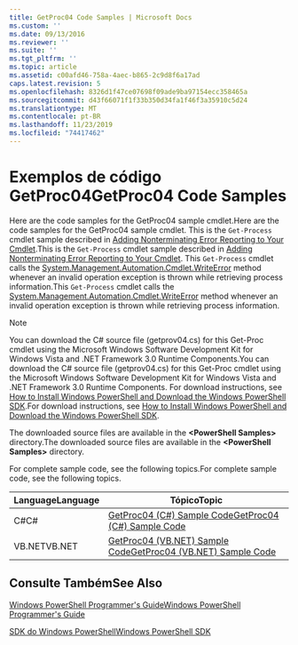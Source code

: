 ```yaml
---
title: GetProc04 Code Samples | Microsoft Docs
ms.custom: ''
ms.date: 09/13/2016
ms.reviewer: ''
ms.suite: ''
ms.tgt_pltfrm: ''
ms.topic: article
ms.assetid: c00afd46-758a-4aec-b865-2c9d8f6a17ad
caps.latest.revision: 5
ms.openlocfilehash: 8326d1f47ce07698f09ade9ba97154ecc358465a
ms.sourcegitcommit: d43f66071f1f33b350d34fa1f46f3a35910c5d24
ms.translationtype: MT
ms.contentlocale: pt-BR
ms.lasthandoff: 11/23/2019
ms.locfileid: "74417462"
---
```

# <a name="getproc04-code-samples"></a><span data-ttu-id="9c2f6-102">Exemplos de código GetProc04</span><span class="sxs-lookup"><span data-stu-id="9c2f6-102">GetProc04 Code Samples</span></span>

<span data-ttu-id="9c2f6-103">Here are the code samples for the GetProc04 sample cmdlet.</span><span class="sxs-lookup"><span data-stu-id="9c2f6-103">Here are the code samples for the GetProc04 sample cmdlet.</span></span> <span data-ttu-id="9c2f6-104">This is the `Get-Process` cmdlet sample described in [Adding Nonterminating Error Reporting to Your Cmdlet](../cmdlet/adding-non-terminating-error-reporting-to-your-cmdlet.md).</span><span class="sxs-lookup"><span data-stu-id="9c2f6-104">This is the `Get-Process` cmdlet sample described in [Adding Nonterminating Error Reporting to Your Cmdlet](../cmdlet/adding-non-terminating-error-reporting-to-your-cmdlet.md).</span></span> <span data-ttu-id="9c2f6-105">This `Get-Process` cmdlet calls the [System.Management.Automation.Cmdlet.WriteError](/dotnet/api/System.Management.Automation.Cmdlet.WriteError) method whenever an invalid operation exception is thrown while retrieving process information.</span><span class="sxs-lookup"><span data-stu-id="9c2f6-105">This `Get-Process` cmdlet calls the [System.Management.Automation.Cmdlet.WriteError](/dotnet/api/System.Management.Automation.Cmdlet.WriteError) method whenever an invalid operation exception is thrown while retrieving process information.</span></span>

> [!NOTE]
> <span data-ttu-id="9c2f6-106">You can download the C# source file (getprov04.cs) for this Get-Proc cmdlet using the Microsoft Windows Software Development Kit for Windows Vista and .NET Framework 3.0 Runtime Components.</span><span class="sxs-lookup"><span data-stu-id="9c2f6-106">You can download the C# source file (getprov04.cs) for this Get-Proc cmdlet using the Microsoft Windows Software Development Kit for Windows Vista and .NET Framework 3.0 Runtime Components.</span></span> <span data-ttu-id="9c2f6-107">For download instructions, see [How to Install Windows PowerShell and Download the Windows PowerShell SDK](/powershell/scripting/developer/installing-the-windows-powershell-sdk).</span><span class="sxs-lookup"><span data-stu-id="9c2f6-107">For download instructions, see [How to Install Windows PowerShell and Download the Windows PowerShell SDK](/powershell/scripting/developer/installing-the-windows-powershell-sdk).</span></span>
>
> <span data-ttu-id="9c2f6-108">The downloaded source files are available in the **\<PowerShell Samples>** directory.</span><span class="sxs-lookup"><span data-stu-id="9c2f6-108">The downloaded source files are available in the **\<PowerShell Samples>** directory.</span></span>

<span data-ttu-id="9c2f6-109">For complete sample code, see the following topics.</span><span class="sxs-lookup"><span data-stu-id="9c2f6-109">For complete sample code, see the following topics.</span></span>

|<span data-ttu-id="9c2f6-110">Language</span><span class="sxs-lookup"><span data-stu-id="9c2f6-110">Language</span></span>|<span data-ttu-id="9c2f6-111">Tópico</span><span class="sxs-lookup"><span data-stu-id="9c2f6-111">Topic</span></span>|
|--------------|-----------|
|<span data-ttu-id="9c2f6-112">C#</span><span class="sxs-lookup"><span data-stu-id="9c2f6-112">C#</span></span>|[<span data-ttu-id="9c2f6-113">GetProc04 (C#) Sample Code</span><span class="sxs-lookup"><span data-stu-id="9c2f6-113">GetProc04 (C#) Sample Code</span></span>](./getproc04-csharp-sample-code.md)|
|<span data-ttu-id="9c2f6-114">VB.NET</span><span class="sxs-lookup"><span data-stu-id="9c2f6-114">VB.NET</span></span>|[<span data-ttu-id="9c2f6-115">GetProc04 (VB.NET) Sample Code</span><span class="sxs-lookup"><span data-stu-id="9c2f6-115">GetProc04 (VB.NET) Sample Code</span></span>](./getproc04-vb-net-sample-code.md)|

## <a name="see-also"></a><span data-ttu-id="9c2f6-116">Consulte Também</span><span class="sxs-lookup"><span data-stu-id="9c2f6-116">See Also</span></span>

[<span data-ttu-id="9c2f6-117">Windows PowerShell Programmer's Guide</span><span class="sxs-lookup"><span data-stu-id="9c2f6-117">Windows PowerShell Programmer's Guide</span></span>](./windows-powershell-programmer-s-guide.md)

[<span data-ttu-id="9c2f6-118">SDK do Windows PowerShell</span><span class="sxs-lookup"><span data-stu-id="9c2f6-118">Windows PowerShell SDK</span></span>](../windows-powershell-reference.md)
